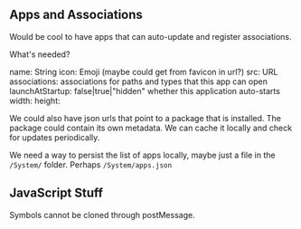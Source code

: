 Apps and Associations
---------------------

Would be cool to have apps that can auto-update and register associations.

What's needed?

name: String
icon: Emoji (maybe could get from favicon in url?)
src: URL
associations: associations for paths and types that this app can open
launchAtStartup: false|true|"hidden"  whether this application auto-starts
width:
height:

We could also have json urls that point to a package that is installed. The
package could contain its own metadata. We can cache it locally and check for
updates periodically.

We need a way to persist the list of apps locally, maybe just a file in the
`/System/` folder. Perhaps `/System/apps.json`

JavaScript Stuff
----------------

Symbols cannot be cloned through postMessage.
